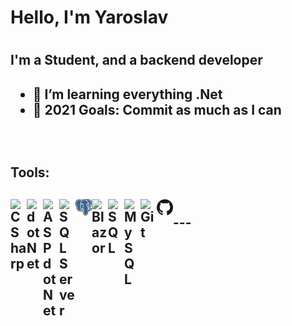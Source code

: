 <h1>Hello, I'm Yaroslav<h1/>

<h2> I'm a Student, and a backend developer<h2/>

- 🌱 I’m learning everything .Net
- 🥅 2021 Goals: Commit as much as I can
<br/>
<h2>Tools:<h2/>
<img align="left" alt="CSharp" width="26px" src="https://user-images.githubusercontent.com/64675654/103455456-0f762980-4cf6-11eb-827a-84756f57c296.png" />
<img align="left" alt="dotNet" width="26px" src="https://user-images.githubusercontent.com/64675654/103455651-7c3df380-4cf7-11eb-8b60-6664758a5433.png" />
<img align="left" alt="ASPdotNet" width="26px" src="https://user-images.githubusercontent.com/64675654/103455747-2ddd2480-4cf8-11eb-9495-32733c2fb389.png" />
<img align="left" alt="SQL Server" width="26px" src="https://user-images.githubusercontent.com/64675654/103455551-c5417800-4cf6-11eb-984c-3a47dac47234.png" />
<img align="left" alt="PostGre" width="26px" src="https://raw.githubusercontent.com/github/explore/80688e429a7d4ef2fca1e82350fe8e3517d3494d/topics/postgresql/postgresql.png" />
<img align="left" alt="Blazor" width="26px" src="https://user-images.githubusercontent.com/64675654/103455615-4c8eeb80-4cf7-11eb-9a1c-eab62a969c1f.png" />
<img align="left" alt="SQL" width="26px" src="https://user-images.githubusercontent.com/64675654/103455501-611eb400-4cf6-11eb-81de-9453cddadf7d.png" />
<img align="left" alt="MySQL" width="26px" src="https://user-images.githubusercontent.com/64675654/103455582-0df93100-4cf7-11eb-8e9d-e81bbe56a091.png" />
<img align="left" alt="Git" width="26px" src="https://user-images.githubusercontent.com/64675654/103455525-84e1fa00-4cf6-11eb-9af5-8aae29cca044.png" />
<img align="left" alt="GitHub" width="26px" src="https://raw.githubusercontent.com/github/explore/78df643247d429f6cc873026c0622819ad797942/topics/github/github.png" />
<br />
---

